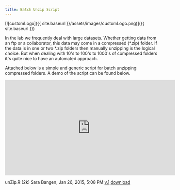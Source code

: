 ```yaml
---
title: Batch Unzip Script
---
```


[![customLogo]({{ site.baseurl }}/assets/images/customLogo.png)]({{ site.baseurl }})

In the lab we frequently deal with large datasets.  Whether getting data from an ftp or a collaborator, this data may come in a compressed (*.zip) folder.  If the data is in one or two *.zip folders then manually unzipping is the logical choice.  But when dealing with 10's to 100's to 1000's of compressed folders it's quite nice to have an automated approach.

Attached below is a simple and generic script for batch unzipping compressed folders.  A demo of the script can be found below.

<iframe width="560" height="315" src="https://www.youtube.com/embed/Y-rvqQ78vp8" frameborder="0" allowfullscreen></iframe>

unZip.R (2k)   Sara Bangen, Jan 26, 2015, 5:08 PM   [v.1](http://etal.joewheaton.org/system/app/pages/admin/revisions?wuid=wuid:gx:79d690e5dc67a670)   [download](http://etal.joewheaton.org/resources/how-to-guides/basic-computing-tips-tricks/batch-unzip-script/unZip.R?attredirects=0&d=1)

